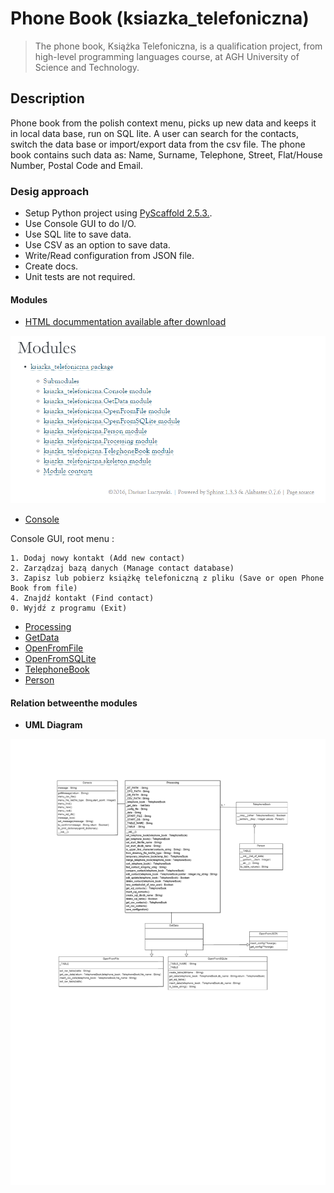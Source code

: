 # Phone Book (ksiazka_telefoniczna)

> The phone book, Książka Telefoniczna, is a qualification project, from high-level programming languages course,
at AGH University of Science and Technology.

## Description

Phone book from the polish context menu, picks up new data and keeps it in local data base, run on SQL lite. A user can search for the contacts, switch the data base or import/export data from the csv file. The phone book contains such data as: Name, Surname, Telephone, Street, Flat/House Number, Postal Code and Email.

### Desig approach

- Setup Python project using [PyScaffold  2.5.3.](https://pyscaffold.org).
- Use Console GUI to do I/O.
- Use SQL lite to save data.
- Use CSV as an option to save data.
- Write/Read configuration from JSON file.
- Create docs.
- Unit tests are not required.

#### Modules

- [HTML docummentation available after download](https://github.com/LuczynskiDar/PhoneBook/tree/master/docs/html)

![PhoneBook modules](https://github.com/LuczynskiDar/PhoneBook/blob/master/Img/PhoneBook_modules.PNG)

- [Console](https://github.com/LuczynskiDar/PhoneBook/blob/master/ksiazka_telefoniczna/Console.py)

Console GUI, root menu :

``` console gui
1. Dodaj nowy kontakt (Add new contact)
2. Zarządzaj bazą danych (Manage contact database)
3. Zapisz lub pobierz książkę telefoniczną z pliku (Save or open Phone Book from file)
4. Znajdź kontakt (Find contact)
0. Wyjdź z programu (Exit)
```

- [Processing](https://github.com/LuczynskiDar/PhoneBook/blob/master/ksiazka_telefoniczna/Processing.py)
- [GetData](https://github.com/LuczynskiDar/PhoneBook/blob/master/ksiazka_telefoniczna/GetData.py)
- [OpenFromFile](https://github.com/LuczynskiDar/PhoneBook/blob/master/ksiazka_telefoniczna/OpenFromFile.py)
- [OpenFromSQLite](https://github.com/LuczynskiDar/PhoneBook/blob/master/ksiazka_telefoniczna/OpenFromSQLite.py)
- [TelephoneBook](https://github.com/LuczynskiDar/PhoneBook/blob/master/ksiazka_telefoniczna/TelephoneBook.py)
- [Person](https://github.com/LuczynskiDar/PhoneBook/blob/master/ksiazka_telefoniczna/Person.py)

#### Relation betweenthe modules

- **UML Diagram**

![UML diagram](https://github.com/LuczynskiDar/PhoneBook/blob/master/Img/Uml.png)